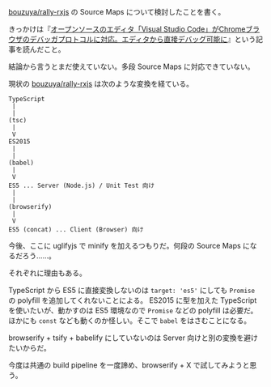 [bouzuya/rally-rxjs][] の Source Maps について検討したことを書く。

きっかけは『[オープンソースのエディタ「Visual Studio Code」がChromeブラウザのデバッガプロトコルに対応。エディタから直接デバッグ可能に](http://www.publickey1.jp/blog/16/visual_studio_codechrome.html)』という記事を読んだこと。

結論から言うとまだ使えていない。多段 Source Maps に対応できていない。

現状の [bouzuya/rally-rxjs][] は次のような変換を経ている。

```
TypeScript
 |
 |
(tsc)
 |
 V
ES2015
 |
 |
(babel)
 |
 V
ES5 ... Server (Node.js) / Unit Test 向け
 |
 |
(browserify)
 |
 V
ES5 (concat) ... Client (Browser) 向け
```

今後、ここに uglifyjs で minify を加えるつもりだ。何段の Source Maps になるだろう……。

それぞれに理由もある。

TypeScript から ES5 に直接変換しないのは `target: 'es5'` にしても `Promise` の polyfill を追加してくれないことによる。 ES2015 に型を加えた TypeScript を使いたいが、動かすのは ES5 環境なので `Promise` などの polyfill は必要だ。ほかにも `const` なども動くのか怪しい。そこで `babel` をはさむことになる。

browserify + tsify + babelify にしていないのは Server 向けと別の変換を避けたいからだ。

今度は共通の build pipeline を一度諦め、browserify + X で試してみようと思う。

[bouzuya/rally-rxjs]: https://github.com/bouzuya/rally-rxjs
